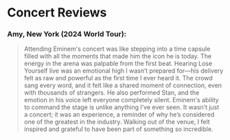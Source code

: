 # Concert Reviews
### Amy, New York (2024 World Tour):
> Attending Eminem's concert was like stepping into a time capsule filled with all the moments that made him the icon he is today. The energy in the arena was palpable from the first beat. Hearing Lose Yourself live was an emotional high I wasn’t prepared for—his delivery felt as raw and powerful as the first time I ever heard it. The crowd sang every word, and it felt like a shared moment of connection, even with thousands of strangers. He also performed Stan, and the emotion in his voice left everyone completely silent. Eminem's ability to command the stage is unlike anything I’ve ever seen. It wasn’t just a concert; it was an experience, a reminder of why he’s considered one of the greatest in the industry. Walking out of the venue, I felt inspired and grateful to have been part of something so incredible.

